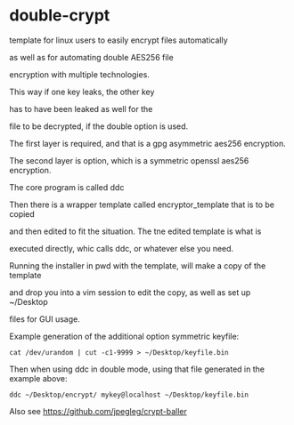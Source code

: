 # double-crypt

template for linux users to easily encrypt files automatically

as well as for automating double AES256 file 

encryption with multiple technologies.

This way if one key leaks, the other key

has to have been leaked as well for the

file to be decrypted, if the double option is used.


The first layer is required, and that is a gpg asymmetric aes256 encryption.

The second layer is option, which is a symmetric openssl aes256 encryption.


The core program is called ddc

Then there is a wrapper template called encryptor_template that is to be copied

and then edited to fit the situation. The tne edited template is what is

executed directly, whic calls ddc, or whatever else you need.


Running the installer in pwd with the template, will make a copy of the template

and drop you into a vim session to edit the copy, as well as set up ~/Desktop

files for GUI usage.


Example generation of the additional option symmetric keyfile:

```
cat /dev/urandom | cut -c1-9999 > ~/Desktop/keyfile.bin
```

Then when using ddc in double mode, using that file generated in the example above:

```
ddc ~/Desktop/encrypt/ mykey@localhost ~/Desktop/keyfile.bin
```


Also see https://github.com/jpegleg/crypt-baller
